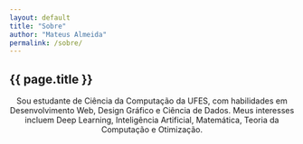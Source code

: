 ```yaml
---
layout: default
title: "Sobre"
author: "Mateus Almeida"
permalink: /sobre/
---
```


<style>
  @import url('https://cdnjs.cloudflare.com/ajax/libs/font-awesome/6.2.1/css/all.min.css')
</style>

<div class="tags-header">
  <h2 class="tags-header-title">{{ page.title }}</h2>
  <div class="tags-header-line"></div>
</div>

<center>
Sou estudante de Ciência da Computação da UFES, com habilidades em Desenvolvimento Web, Design Gráfico e Ciência de Dados. Meus interesses incluem Deep Learning, Inteligência Artificial, Matemática, Teoria da Computação e Otimização. 
</center>
&nbsp;

<center>
<a href="https://github.com/imsouza" target="_blank" style="color: #353535;" alt="github"><i class="fa-brands fa-github"></i></a>&nbsp;&nbsp;<a href="https://www.linkedin.com/in/mateus-almeida-de-souza/" target="_blank" style="color: #353535;" alt="linkedin"><i class="fa-brands fa-linkedin"></i></a>&nbsp;&nbsp;<a href="mailto:mateusalmeida0715@gmail.com" target="_blank" style="color: #353535;" alt="email"><i class="fa-solid fa-envelope"></i></a>
</center>

<br>